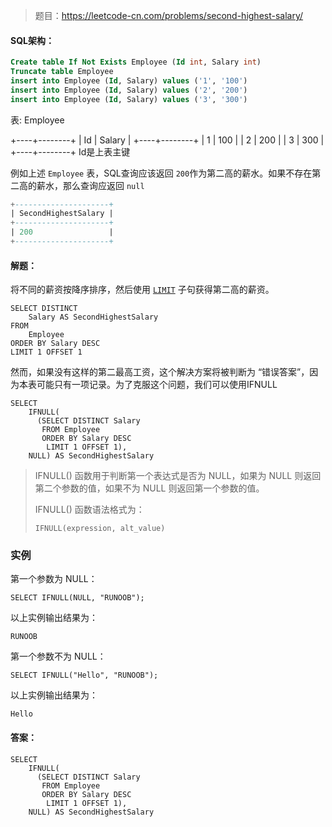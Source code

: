 > 题目：https://leetcode-cn.com/problems/second-highest-salary/

#### SQL架构：

```sql
Create table If Not Exists Employee (Id int, Salary int)
Truncate table Employee
insert into Employee (Id, Salary) values ('1', '100')
insert into Employee (Id, Salary) values ('2', '200')
insert into Employee (Id, Salary) values ('3', '300')
```

表: Employee

+----+--------+
| Id | Salary |
+----+--------+
| 1  | 100    |
| 2  | 200    |
| 3  | 300    |
+----+--------+
Id是上表主键



例如上述 `Employee` 表，SQL查询应该返回 `200`作为第二高的薪水。如果不存在第二高的薪水，那么查询应返回 `null`

```sql
+---------------------+
| SecondHighestSalary |
+---------------------+
| 200                 |
+---------------------+
```



#### 解题：

将不同的薪资按降序排序，然后使用 [`LIMIT`](https://dev.mysql.com/doc/refman/5.7/en/select.html) 子句获得第二高的薪资。

```mysql
SELECT DISTINCT
    Salary AS SecondHighestSalary
FROM
    Employee
ORDER BY Salary DESC
LIMIT 1 OFFSET 1
```

然而，如果没有这样的第二最高工资，这个解决方案将被判断为 “错误答案”，因为本表可能只有一项记录。为了克服这个问题，我们可以使用IFNULL

```mysql
SELECT
    IFNULL(
      (SELECT DISTINCT Salary
       FROM Employee
       ORDER BY Salary DESC
        LIMIT 1 OFFSET 1),
    NULL) AS SecondHighestSalary
```

>IFNULL() 函数用于判断第一个表达式是否为 NULL，如果为 NULL 则返回第二个参数的值，如果不为 NULL 则返回第一个参数的值。
>
>IFNULL() 函数语法格式为：
>
>```
>IFNULL(expression, alt_value)
>```
>
>

### 实例

第一个参数为 NULL：

```
SELECT IFNULL(NULL, "RUNOOB");
```

以上实例输出结果为：

```
RUNOOB
```

第一个参数不为 NULL：

```
SELECT IFNULL("Hello", "RUNOOB");
```

以上实例输出结果为：

```
Hello
```



#### 答案：

```mysql
SELECT
    IFNULL(
      (SELECT DISTINCT Salary
       FROM Employee
       ORDER BY Salary DESC
        LIMIT 1 OFFSET 1),
    NULL) AS SecondHighestSalary
```

